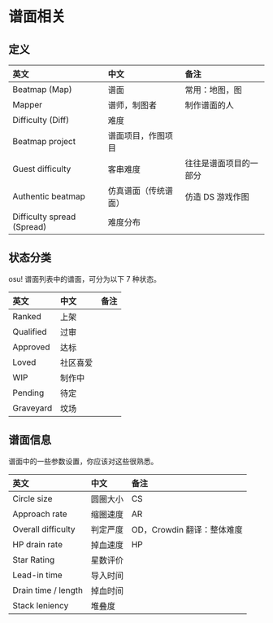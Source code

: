 # 谱面相关

## 定义

| 英文 | 中文 | 备注 |
| :-- | :-- | :-- |
| Beatmap (Map) | 谱面 | 常用：地图，图 |
| Mapper | 谱师，制图者 | 制作谱面的人 |
| Difficulty (Diff) | 难度 |  |
| Beatmap project | 谱面项目，作图项目 |  |
| Guest difficulty | 客串难度 | 往往是谱面项目的一部分 |
| Authentic beatmap | 仿真谱面（传统谱面） | 仿造 DS 游戏作图 |
| Difficulty spread (Spread) | 难度分布 |  |

## 状态分类

osu! 谱面列表中的谱面，可分为以下 7 种状态。

| 英文 | 中文 | 备注 |
| :-- | :-- | :-- |
| Ranked | 上架 |  |
| Qualified | 过审 |  |
| Approved | 达标 |  |
| Loved | 社区喜爱 |  |
| WIP | 制作中 |  |
| Pending | 待定 |  |
| Graveyard | 坟场 |  |

## 谱面信息

谱面中的一些参数设置，你应该对这些很熟悉。

| 英文 | 中文 | 备注 |
| :-- | :-- | :-- |
| Circle size | 圆圈大小 | CS |
| Approach rate | 缩圈速度 | AR |
| Overall difficulty | 判定严度 | OD，Crowdin 翻译：整体难度 |
| HP drain rate | 掉血速度 | HP |
| Star Rating | 星数评价 |  |
| Lead-in time | 导入时间 |  |
| Drain time / length | 掉血时间 |  |
| Stack leniency | 堆叠度 |  |
